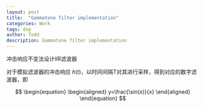 ```yaml
---
layout: post
title:  "Gammatone filter implementation"
categories: Work
tags: dsp
author: Todd
description: Gammatone filter implementation
---
```


冲击响应不变法设计IIR滤波器

对于模拟滤波器的冲击响应 $h(t)$，以时间间隔T对其进行采样，得到对应的数字滤波器，即

$$
\begin{equation}
\begin{aligned}
y=\frac{\sin(x)}{x}
\end{aligned}
\end{equation}
$$

